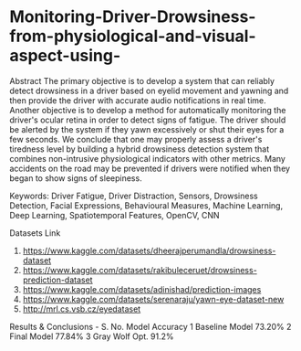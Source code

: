 # Monitoring-Driver-Drowsiness-from-physiological-and-visual-aspect-using-

Abstract
The primary objective is to develop a system that can reliably detect drowsiness in a driver based on eyelid movement and yawning and then provide the driver with accurate audio notifications in real time. 
Another objective is to develop a method for automatically monitoring the driver's ocular retina in order to detect signs of fatigue. The driver should be alerted by the system if they yawn excessively or shut their eyes for a few seconds.
We conclude that one may properly assess a driver's tiredness level by building a hybrid drowsiness detection system that combines non-intrusive physiological indicators with other metrics. Many accidents on the road may be prevented if drivers were notified when they began to show signs of sleepiness.

Keywords:
Driver Fatigue, Driver Distraction, Sensors, Drowsiness Detection, Facial Expressions, Behavioural Measures, Machine Learning, Deep Learning, Spatiotemporal Features, OpenCV, CNN


Datasets Link

1. https://www.kaggle.com/datasets/dheerajperumandla/drowsiness-dataset
2. https://www.kaggle.com/datasets/rakibuleceruet/drowsiness-prediction-dataset
3. https://www.kaggle.com/datasets/adinishad/prediction-images
4. https://www.kaggle.com/datasets/serenaraju/yawn-eye-dataset-new
5. http://mrl.cs.vsb.cz/eyedataset


Results & Conclusions -
S. No.	Model	        Accuracy
1	    Baseline Model	73.20%
2	    Final Model	    77.84%
3     Gray Wolf Opt.  91.2%

